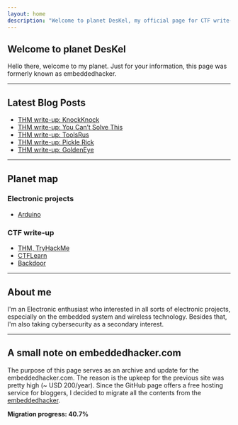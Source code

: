 ```yaml
---
layout: home
description: "Welcome to planet DesKel, my official page for CTF write-up, Electronic tutorial, review and etc."
---
```


## Welcome to planet DesKel

Hello there, welcome to my planet. Just for your information, this page was formerly known as embeddedhacker.

---

## Latest Blog Posts
<!-- BLOG-POST-LIST:START -->
- [THM write-up: KnockKnock](https://deskel.github.io/posts/thm/knockknock)
- [THM write-up: You Can’t Solve This](https://deskel.github.io/posts/thm/you-cant-solve-this)
- [THM write-up: ToolsRus](https://deskel.github.io/posts/thm/toolsrus)
- [THM write-up: Pickle Rick](https://deskel.github.io/posts/thm/pickle-rick)
- [THM write-up: GoldenEye](https://deskel.github.io/posts/thm/goldeneye)
<!-- BLOG-POST-LIST:END -->

---

## Planet map

### Electronic projects
- [Arduino](https://deskel.github.io/arduino)

### CTF write-up
- [THM, TryHackMe](https://deskel.github.io/thm)
- [CTFLearn](https://www.embeddedhacker.com)
- [Backdoor](https://www.embeddedhacker.com)

---

## About me

I'm an Electronic enthusiast who interested in all sorts of electronic projects, especially on the embedded system and wireless technology. Besides that, I'm also taking cybersecurity as a secondary interest.

---

## A small note on embeddedhacker.com

The purpose of this page serves as an archive and update for the embeddedhacker.com. The reason is the upkeep for the previous site was pretty high (~ USD 200/year). Since the GitHub page offers a free hosting service for bloggers, I decided to migrate all the contents from the [embeddedhacker](https://www.embeddedhacker.com).

**Migration progress: 40.7%**

